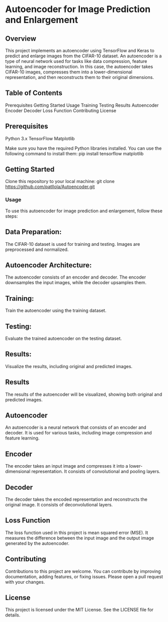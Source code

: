 # Autoencoder for Image Prediction and Enlargement

## Overview
This project implements an autoencoder using TensorFlow and Keras to predict and enlarge images from the CIFAR-10 dataset. An autoencoder is a type of neural network
used for tasks like data compression, feature learning, and image reconstruction. In this case, the autoencoder takes CIFAR-10 images, compresses them into a lower-dimensional
representation, and then reconstructs them to their original dimensions.


## Table of Contents
Prerequisites
Getting Started
Usage
Training
Testing
Results
Autoencoder
Encoder
Decoder
Loss Function
Contributing
License

## Prerequisites
Python 3.x
TensorFlow
Matplotlib

Make sure you have the required Python libraries installed. You can use the following command to install them:
pip install tensorflow matplotlib

## Getting Started
Clone this repository to your local machine:
git clone https://github.com/patllola/Autoencoder.git

### Usage
To use this autoencoder for image prediction and enlargement, follow these steps:

## Data Preparation: 
The CIFAR-10 dataset is used for training and testing. Images are preprocessed and normalized.

## Autoencoder Architecture:
The autoencoder consists of an encoder and decoder. The encoder downsamples the input images, while the decoder upsamples them.

## Training: 
Train the autoencoder using the training dataset.

## Testing:
Evaluate the trained autoencoder on the testing dataset.

## Results:
Visualize the results, including original and predicted images.

## Results
The results of the autoencoder will be visualized, showing both original and predicted images.

## Autoencoder
An autoencoder is a neural network that consists of an encoder and decoder. It is used for various tasks, including image compression and feature learning.

## Encoder
The encoder takes an input image and compresses it into a lower-dimensional representation. It consists of convolutional and pooling layers.

## Decoder
The decoder takes the encoded representation and reconstructs the original image. It consists of deconvolutional layers.

## Loss Function
The loss function used in this project is mean squared error (MSE). It measures the difference between the input image and the output image generated by the autoencoder.

## Contributing
Contributions to this project are welcome. You can contribute by improving documentation, adding features, or fixing issues. Please open a pull request with your changes.

## License
This project is licensed under the MIT License. See the LICENSE file for details.
